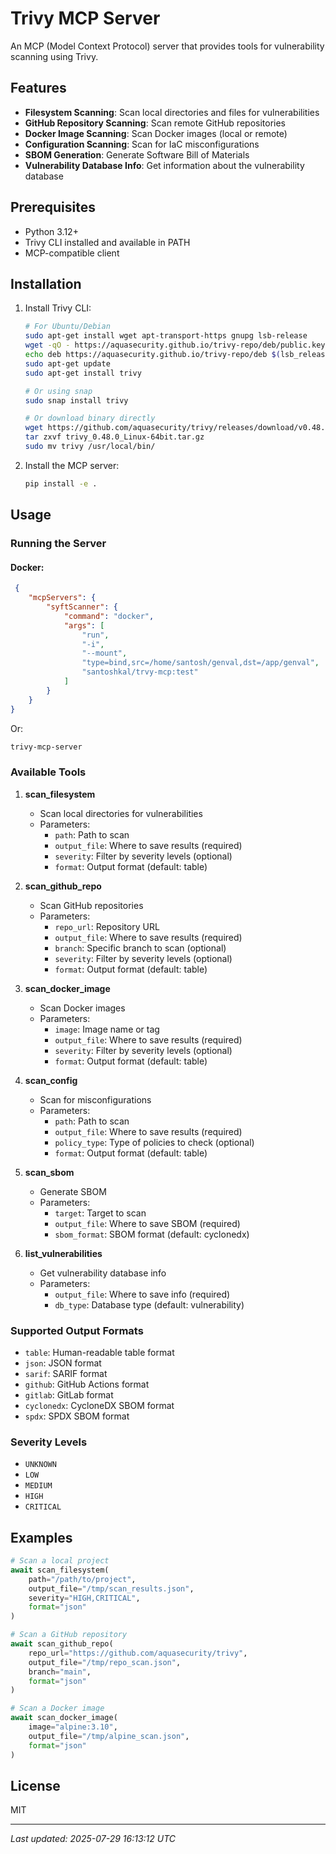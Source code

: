 # Trivy MCP Server

An MCP (Model Context Protocol) server that provides tools for vulnerability scanning using Trivy.

## Features

- **Filesystem Scanning**: Scan local directories and files for vulnerabilities
- **GitHub Repository Scanning**: Scan remote GitHub repositories
- **Docker Image Scanning**: Scan Docker images (local or remote)
- **Configuration Scanning**: Scan for IaC misconfigurations
- **SBOM Generation**: Generate Software Bill of Materials
- **Vulnerability Database Info**: Get information about the vulnerability database

## Prerequisites

- Python 3.12+
- Trivy CLI installed and available in PATH
- MCP-compatible client

## Installation

1. Install Trivy CLI:
   ```bash
   # For Ubuntu/Debian
   sudo apt-get install wget apt-transport-https gnupg lsb-release
   wget -qO - https://aquasecurity.github.io/trivy-repo/deb/public.key | sudo apt-key add -
   echo deb https://aquasecurity.github.io/trivy-repo/deb $(lsb_release -sc) main | sudo tee -a /etc/apt/sources.list.d/trivy.list
   sudo apt-get update
   sudo apt-get install trivy

   # Or using snap
   sudo snap install trivy

   # Or download binary directly
   wget https://github.com/aquasecurity/trivy/releases/download/v0.48.0/trivy_0.48.0_Linux-64bit.tar.gz
   tar zxvf trivy_0.48.0_Linux-64bit.tar.gz
   sudo mv trivy /usr/local/bin/
   ```

2. Install the MCP server:
   ```bash
   pip install -e .
   ```

## Usage

### Running the Server

 #### Docker:
```json
 {
    "mcpServers": {
        "syftScanner": {
            "command": "docker",
            "args": [
                "run",
                "-i",
                "--mount",
                "type=bind,src=/home/santosh/genval,dst=/app/genval",
                "santoshkal/trvy-mcp:test"
            ]
        }
    }
}
 ```

Or:

```bash
trivy-mcp-server
```

### Available Tools

1. **scan_filesystem**
   - Scan local directories for vulnerabilities
   - Parameters:
     - `path`: Path to scan
     - `output_file`: Where to save results (required)
     - `severity`: Filter by severity levels (optional)
     - `format`: Output format (default: table)

2. **scan_github_repo**
   - Scan GitHub repositories
   - Parameters:
     - `repo_url`: Repository URL
     - `output_file`: Where to save results (required)
     - `branch`: Specific branch to scan (optional)
     - `severity`: Filter by severity levels (optional)
     - `format`: Output format (default: table)

3. **scan_docker_image**
   - Scan Docker images
   - Parameters:
     - `image`: Image name or tag
     - `output_file`: Where to save results (required)
     - `severity`: Filter by severity levels (optional)
     - `format`: Output format (default: table)

4. **scan_config**
   - Scan for misconfigurations
   - Parameters:
     - `path`: Path to scan
     - `output_file`: Where to save results (required)
     - `policy_type`: Type of policies to check (optional)
     - `format`: Output format (default: table)

5. **scan_sbom**
   - Generate SBOM
   - Parameters:
     - `target`: Target to scan
     - `output_file`: Where to save SBOM (required)
     - `sbom_format`: SBOM format (default: cyclonedx)

6. **list_vulnerabilities**
   - Get vulnerability database info
   - Parameters:
     - `output_file`: Where to save info (required)
     - `db_type`: Database type (default: vulnerability)

### Supported Output Formats

- `table`: Human-readable table format
- `json`: JSON format
- `sarif`: SARIF format
- `github`: GitHub Actions format
- `gitlab`: GitLab format
- `cyclonedx`: CycloneDX SBOM format
- `spdx`: SPDX SBOM format

### Severity Levels

- `UNKNOWN`
- `LOW`
- `MEDIUM`
- `HIGH`
- `CRITICAL`

## Examples

```python
# Scan a local project
await scan_filesystem(
    path="/path/to/project",
    output_file="/tmp/scan_results.json",
    severity="HIGH,CRITICAL",
    format="json"
)

# Scan a GitHub repository
await scan_github_repo(
    repo_url="https://github.com/aquasecurity/trivy",
    output_file="/tmp/repo_scan.json",
    branch="main",
    format="json"
)

# Scan a Docker image
await scan_docker_image(
    image="alpine:3.10",
    output_file="/tmp/alpine_scan.json",
    format="json"
)
```

## License

MIT

---
*Last updated: 2025-07-29 16:13:12 UTC*
